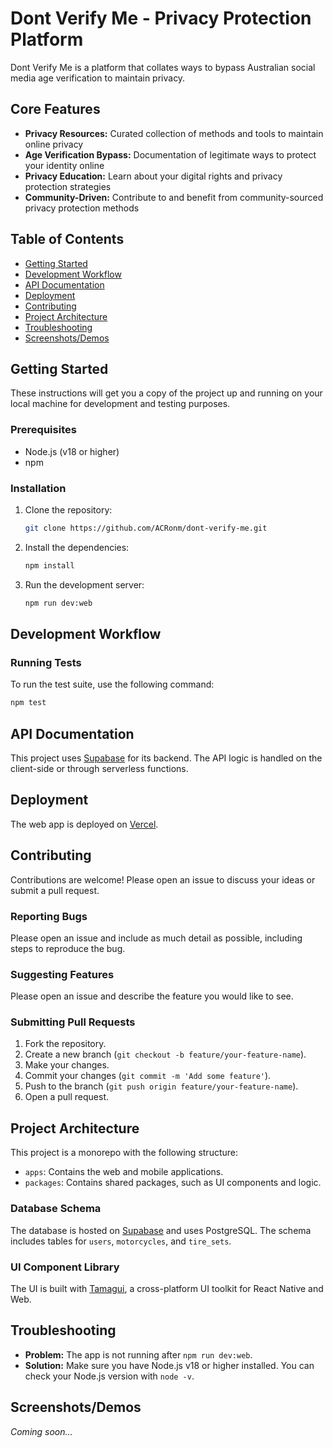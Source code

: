 # Dont Verify Me - Privacy Protection Platform

Dont Verify Me is a platform that collates ways to bypass Australian social media age verification to maintain privacy.

## Core Features

*   **Privacy Resources:** Curated collection of methods and tools to maintain online privacy
*   **Age Verification Bypass:** Documentation of legitimate ways to protect your identity online
*   **Privacy Education:** Learn about your digital rights and privacy protection strategies
*   **Community-Driven:** Contribute to and benefit from community-sourced privacy protection methods

## Table of Contents

*   [Getting Started](#getting-started)
*   [Development Workflow](#development-workflow)
*   [API Documentation](#api-documentation)
*   [Deployment](#deployment)
*   [Contributing](#contributing)
*   [Project Architecture](#project-architecture)
*   [Troubleshooting](#troubleshooting)
*   [Screenshots/Demos](#screenshotsdemos)

## Getting Started

These instructions will get you a copy of the project up and running on your local machine for development and testing purposes.

### Prerequisites

*   Node.js (v18 or higher)
*   npm

### Installation

1.  Clone the repository:

    ```bash
    git clone https://github.com/ACRonm/dont-verify-me.git
    ```

2.  Install the dependencies:

    ```bash
    npm install
    ```

3.  Run the development server:

    ```bash
    npm run dev:web
    ```

## Development Workflow

### Running Tests

To run the test suite, use the following command:

```bash
npm test
```

## API Documentation

This project uses [Supabase](https://supabase.io/) for its backend. The API logic is handled on the client-side or through serverless functions.

## Deployment

The web app is deployed on [Vercel](https://vercel.com/).

## Contributing

Contributions are welcome! Please open an issue to discuss your ideas or submit a pull request.

### Reporting Bugs

Please open an issue and include as much detail as possible, including steps to reproduce the bug.

### Suggesting Features

Please open an issue and describe the feature you would like to see.

### Submitting Pull Requests

1.  Fork the repository.
2.  Create a new branch (`git checkout -b feature/your-feature-name`).
3.  Make your changes.
4.  Commit your changes (`git commit -m 'Add some feature'`).
5.  Push to the branch (`git push origin feature/your-feature-name`).
6.  Open a pull request.

## Project Architecture

This project is a monorepo with the following structure:

*   `apps`: Contains the web and mobile applications.
*   `packages`: Contains shared packages, such as UI components and logic.

### Database Schema

The database is hosted on [Supabase](https://supabase.io/) and uses PostgreSQL. The schema includes tables for `users`, `motorcycles`, and `tire_sets`.

### UI Component Library

The UI is built with [Tamagui](https://tamagui.dev/), a cross-platform UI toolkit for React Native and Web.

## Troubleshooting

*   **Problem:** The app is not running after `npm run dev:web`.
*   **Solution:** Make sure you have Node.js v18 or higher installed. You can check your Node.js version with `node -v`.

## Screenshots/Demos

*Coming soon...*
